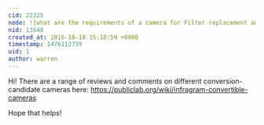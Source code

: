 ```yaml
---
cid: 22325
node: ![what are the requirements of a camera for Filter replacement and NDVI imaging?](../notes/Ajith_Kumar/10-10-2016/what-are-the-requirements-of-a-camera-for-filter-replacement-and-ndvi-imaging)
nid: 13548
created_at: 2016-10-10 15:18:59 +0000
timestamp: 1476112739
uid: 1
author: warren
---
```


Hi! There are a range of reviews and comments on different conversion-candidate cameras here: https://publiclab.org/wiki/infragram-convertible-cameras

Hope that helps!